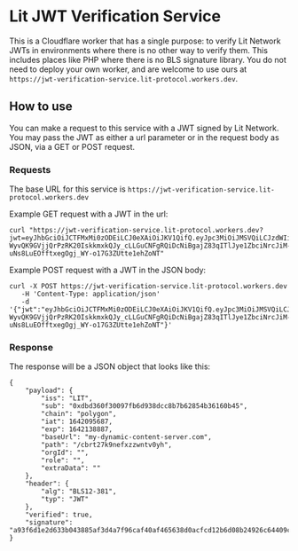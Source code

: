 # Lit JWT Verification Service

This is a Cloudflare worker that has a single purpose: to verify Lit Network JWTs in environments where there is no other way to verify them. This includes places like PHP where there is no BLS signature library. You do not need to deploy your own worker, and are welcome to use ours at `https://jwt-verification-service.lit-protocol.workers.dev`.

## How to use

You can make a request to this service with a JWT signed by Lit Network. You may pass the JWT as either a url parameter or in the request body as JSON, via a GET or POST request.

### Requests

The base URL for this service is `https://jwt-verification-service.lit-protocol.workers.dev`

Example GET request with a JWT in the url:

```
curl "https://jwt-verification-service.lit-protocol.workers.dev?jwt=eyJhbGciOiJCTFMxMi0zODEiLCJ0eXAiOiJKV1QifQ.eyJpc3MiOiJMSVQiLCJzdWIiOiIweGRiZDM2MGYzMDA5N2ZiNmQ5MzhkY2M4YjdiNjI4NTRiMzYxNjBiNDUiLCJjaGFpbiI6InBvbHlnb24iLCJpYXQiOjE2NDIwOTU2ODcsImV4cCI6MTY0MjEzODg4NywiYmFzZVVybCI6Im15LWR5bmFtaWMtY29udGVudC1zZXJ2ZXIuY29tIiwicGF0aCI6Ii9jYnJ0MjdrOW5lZnh6endudHYweWgiLCJvcmdJZCI6IiIsInJvbGUiOiIiLCJleHRyYURhdGEiOiIifQ.qT9tHi1jOwQ4ha89Sn-WyvQK9GVjjQrPzRK20IskkmxkQJy_cLLGuCNFgRQiDcNiBgajZ83qITlJye1ZbciNrcJiM-uNs8LuEOfftxegOgj_WY-o17G3ZUtte1ehZoNT"
```

Example POST request with a JWT in the JSON body:

```
curl -X POST https://jwt-verification-service.lit-protocol.workers.dev
   -H 'Content-Type: application/json'
   -d '{"jwt":"eyJhbGciOiJCTFMxMi0zODEiLCJ0eXAiOiJKV1QifQ.eyJpc3MiOiJMSVQiLCJzdWIiOiIweGRiZDM2MGYzMDA5N2ZiNmQ5MzhkY2M4YjdiNjI4NTRiMzYxNjBiNDUiLCJjaGFpbiI6InBvbHlnb24iLCJpYXQiOjE2NDIwOTU2ODcsImV4cCI6MTY0MjEzODg4NywiYmFzZVVybCI6Im15LWR5bmFtaWMtY29udGVudC1zZXJ2ZXIuY29tIiwicGF0aCI6Ii9jYnJ0MjdrOW5lZnh6endudHYweWgiLCJvcmdJZCI6IiIsInJvbGUiOiIiLCJleHRyYURhdGEiOiIifQ.qT9tHi1jOwQ4ha89Sn-WyvQK9GVjjQrPzRK20IskkmxkQJy_cLLGuCNFgRQiDcNiBgajZ83qITlJye1ZbciNrcJiM-uNs8LuEOfftxegOgj_WY-o17G3ZUtte1ehZoNT"}'
```

### Response

The response will be a JSON object that looks like this:

```
{
	"payload": {
		"iss": "LIT",
		"sub": "0xdbd360f30097fb6d938dcc8b7b62854b36160b45",
		"chain": "polygon",
		"iat": 1642095687,
		"exp": 1642138887,
		"baseUrl": "my-dynamic-content-server.com",
		"path": "/cbrt27k9nefxzzwntv0yh",
		"orgId": "",
		"role": "",
		"extraData": ""
	},
	"header": {
		"alg": "BLS12-381",
		"typ": "JWT"
	},
	"verified": true,
	"signature": "a93f6d1e2d633b043885af3d4a7f96caf40af465638d0acfcd12b6d08b24926c64409cbf70b2c6b823458114220dc3620606a367cdea213949c9ed596dc88dadc26233eb8db3c2ee10e7dfb717a03a08ff598fa8d7b1b7654b6d7b57a1668353"
}
```
